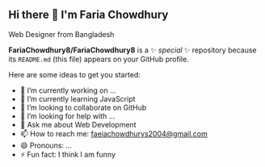 ## Hi there 👋 I'm Faria Chowdhury
Web Designer from Bangladesh


**FariaChowdhury8/FariaChowdhury8** is a ✨ _special_ ✨ repository because its `README.md` (this file) appears on your GitHub profile.

Here are some ideas to get you started:

- 🔭 I’m currently working on ...
- 🌱 I’m currently learning JavaScript
- 👯 I’m looking to collaborate on GitHub
- 🤔 I’m looking for help with ... 
- 💬 Ask me about Web Development
- 📫 How to reach me: faeiachowdhurys2004@gmail.com
- 😄 Pronouns: ...
- ⚡ Fun fact: I think I am funny

